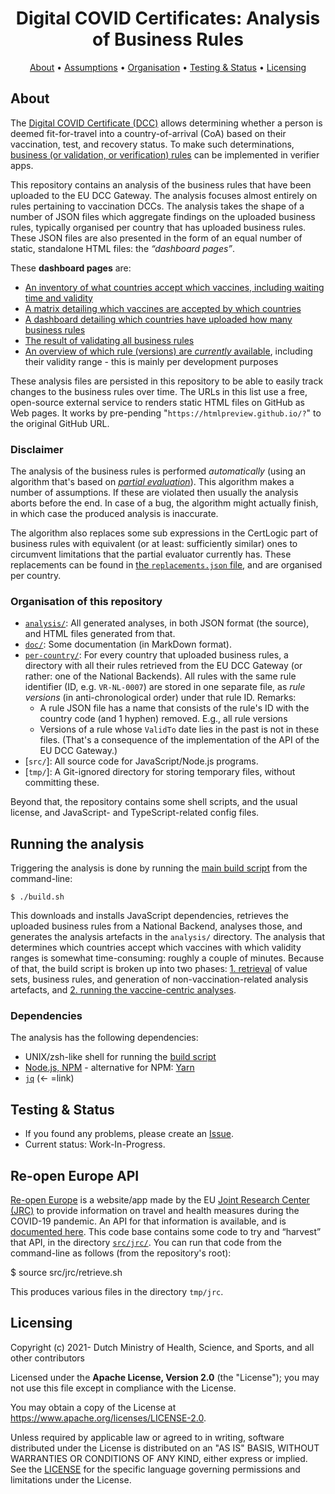 <h1 align="center">
 Digital COVID Certificates: Analysis of Business Rules
</h1>

<p align="center">
    <a href="#about">About</a> •
    <a href="#assumptions">Assumptions</a> •
    <a href="#organisation">Organisation</a> •
    <a href="#testing--status">Testing & Status</a> •
    <a href="#licensing">Licensing</a>
</p>


## About

The [Digital COVID Certificate (DCC)](https://ec.europa.eu/info/live-work-travel-eu/coronavirus-response/safe-covid-19-vaccines-europeans/eu-digital-covid-certificate_en) allows determining whether a person is deemed fit-for-travel into a country-of-arrival (CoA) based on their vaccination, test, and recovery status.
To make such determinations, [business (or validation, or verification) rules](https://github.com/ehn-dcc-development/eu-dcc-business-rules) can be implemented in verifier apps.

This repository contains an analysis of the business rules that have been uploaded to the EU DCC Gateway.
The analysis focuses almost entirely on rules pertaining to vaccination DCCs.
The analysis takes the shape of a number of JSON files which aggregate findings on the uploaded business rules, typically organised per country that has uploaded business rules.
These JSON files are also presented in the form of an equal number of static, standalone HTML files: the <em>“dashboard pages”</em>.

These **dashboard pages** are:

* [An inventory of what countries accept which vaccines, including waiting time and validity](https://htmlpreview.github.io/?https://github.com/ehn-dcc-development/eu-dcc-business-rules-analysis/blob/main/analysis/vaccine-specs-per-country.html)
* [A matrix detailing which vaccines are accepted by which countries](https://htmlpreview.github.io/?https://github.com/ehn-dcc-development/eu-dcc-business-rules-analysis/blob/main/analysis/vaccine-country-matrix.html)
* [A dashboard detailing which countries have uploaded how many business rules](https://htmlpreview.github.io/?https://github.com/ehn-dcc-development/eu-dcc-business-rules-analysis/blob/main/analysis/statistics.html)
* [The result of validating all business rules](https://htmlpreview.github.io/?https://github.com/ehn-dcc-development/eu-dcc-business-rules-analysis/blob/main/analysis/validation-results.html)
* [An overview of which rule (versions) are _currently_ available](https://htmlpreview.github.io/?https://github.com/ehn-dcc-development/eu-dcc-business-rules-analysis/blob/main/analysis/version-metadata.html), including their validity range - this is mainly per development purposes

These analysis files are persisted in this repository to be able to easily track changes to the business rules over time.
The URLs in this list use a free, open-source external service to renders static HTML files on GitHub as Web pages.
It works by pre-pending "`https://htmlpreview.github.io/?`" to the original GitHub URL.


### Disclaimer

The analysis of the business rules is performed <em>automatically</em> (using an algorithm that's based on [_partial evaluation_](./src/reducer/README.md)).
This algorithm makes a number of assumptions.
If these are violated then usually the analysis aborts before the end.
In case of a bug, the algorithm might actually finish, in which case the produced analysis is inaccurate.

The algorithm also replaces some sub expressions in the CertLogic part of business rules with equivalent (or at least: sufficiently similar) ones to circumvent limitations that the partial evaluator currently has.
These replacements can be found in [the `replacements.json` file](./src/analyser/replacements.json), and are organised per country.


### Organisation of this repository

* [`analysis/`](./analysis): All generated analyses, in both JSON format (the source), and HTML files generated from that.
* [`doc/`](./doc): Some documentation (in MarkDown format).
* [`per-country/`](./per-country): For every country that uploaded business rules, a directory with all their rules retrieved from the EU DCC Gateway (or rather: one of the National Backends).
  All rules with the same rule identifier (ID, e.g. `VR-NL-0007`) are stored in one separate file, as <em>rule versions</em> (in anti-chronological order) under that rule ID.
  Remarks:
  * A rule JSON file has a name that consists of the rule's ID with the country code (and 1 hyphen) removed.
    E.g., all rule versions 
  * Versions of a rule whose `ValidTo` date lies in the past is not in these files.
    (That's a consequence of the implementation of the API of the EU DCC Gateway.)
* [`src/`]: All source code for JavaScript/Node.js programs.
* [`tmp/`]: A Git-ignored directory for storing temporary files, without committing these.

Beyond that, the repository contains some shell scripts, and the usual license, and JavaScript- and TypeScript-related config files.


## Running the analysis

Triggering the analysis is done by running the [main build script](./build.sh) from the command-line:

    $ ./build.sh

This downloads and installs JavaScript dependencies, retrieves the uploaded business rules from a National Backend, analyses those, and generates the analysis artefacts in the `analysis/` directory.
The analysis that determines which countries accept which vaccines with which validity ranges is somewhat time-consuming: roughly a couple of minutes.
Because of that, the build script is broken up into two phases: [1. retrieval](./retrieve.sh) of value sets, business rules, and generation of non-vaccination-related analysis artefacts, and [2. running the vaccine-centric analyses](./analyse.sh).


### Dependencies

The analysis has the following dependencies:

* UNIX/zsh-like shell for running the [build script](./build.sh)
* [Node.js, NPM](https://nodejs.org/en/) - alternative for NPM: [Yarn](https://yarnpkg.com/)
* [`jq`](https://stedolan.github.io/jq/) (&larr; =link)


## Testing & Status

- If you found any problems, please create an [Issue](/../../issues).
- Current status: Work-In-Progress.


## Re-open Europe API

[Re-open Europe](https://reopen.europa.eu/en) is a website/app made by the EU [Joint Research Center (JRC)](https://ec.europa.eu/info/departments/joint-research-centre_en) to provide information on travel and health measures during the COVID-19 pandemic.
An API for that information is available, and is [documented here](https://data.jrc.ec.europa.eu/dataset/2d9e1e99-b177-4c53-a8a7-4eea96f89273).
This code base contains some code to try and “harvest” that API, in the directory [`src/jrc/`](./src/jrc).
You can run that code from the command-line as follows (from the repository's root):

  $ source src/jrc/retrieve.sh

This produces various files in the directory `tmp/jrc`.


## Licensing

Copyright (c) 2021- Dutch Ministry of Health, Science, and Sports, and all other contributors

Licensed under the **Apache License, Version 2.0** (the "License"); you may not use this file except in compliance with the License.

You may obtain a copy of the License at https://www.apache.org/licenses/LICENSE-2.0.

Unless required by applicable law or agreed to in writing, software distributed under the License is distributed on an "AS IS" 
BASIS, WITHOUT WARRANTIES OR CONDITIONS OF ANY KIND, either express or implied. See the [LICENSE](./LICENSE) for the specific 
language governing permissions and limitations under the License.

